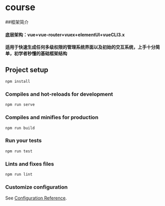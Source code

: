 # course

##框架简介

#### 底层架构：vue+vue-router+vuex+elementUI+vueCLI3.x
#### 适用于快速生成任何多级权限的管理系统界面以及初始的交互系统，上手十分简单，初学者秒懂的基础框架结构



## Project setup
```
npm install
```

### Compiles and hot-reloads for development
```
npm run serve
```

### Compiles and minifies for production
```
npm run build
```

### Run your tests
```
npm run test
```

### Lints and fixes files
```
npm run lint
```

### Customize configuration
See [Configuration Reference](https://cli.vuejs.org/config/).
